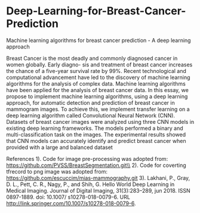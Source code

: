 # Deep-Learning-for-Breast-Cancer-Prediction
Machine learning algorithms for breast cancer prediction - A deep learning approach

Breast Cancer is the most deadly and commonly diagnosed cancer in women globally. Early diagno-
sis and treatment of breast cancer increases the chance of a five-year survival rate by 99%. Recent
technological and computational advancement have led to the discovery of machine learning algorithms
for the analysis of complex data. Machine learning algorithms have been applied for the analysis of
breast cancer data. In this essay, we propose to implement machine learning algorithms, using a deep
learning approach, for automatic detection and prediction of breast cancer in mammogram images. To
achieve this, we implement transfer learning on a deep learning algorithm called Convolutional Neural
Network (CNN). Datasets of breast cancer images were analyzed using three CNN models in existing
deep learning frameworks. The models performed a binary and multi-classification task on the images.
The experimental results showed that CNN models can accurately identify and predict breast cancer
when provided with a large and balanced dataset


References
1). Code for image pre-processing was adopted from: https://github.com/PVSS/BreastSegmentation.git\\
2). Code for coverting tfrecord to png image was adopted from: https://github.com/escuccim/mias-mammography.git
3). Lakhani, P., Gray, D. L., Pett, C. R., Nagy, P., and Shih, G. Hello World Deep Learning in Medical
Imaging. Journal of Digital Imaging, 31(3):283–289, jun 2018. ISSN 0897-1889. doi: 10.1007/
s10278-018-0079-6. URL http://link.springer.com/10.1007/s10278-018-0079-6.
